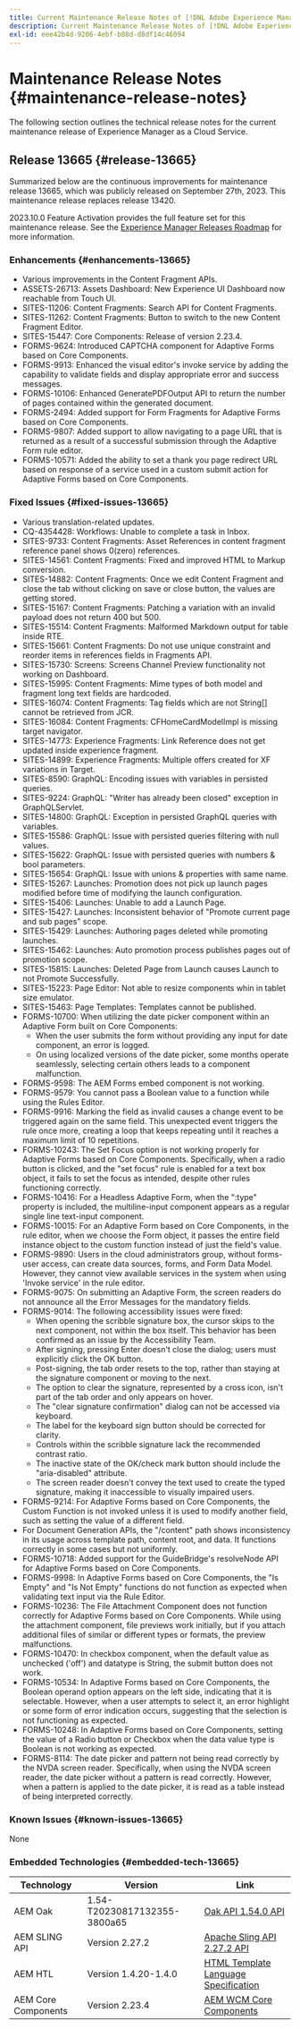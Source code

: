 ```yaml
---
title: Current Maintenance Release Notes of [!DNL Adobe Experience Manager] as a Cloud Service.
description: Current Maintenance Release Notes of [!DNL Adobe Experience Manager] as a Cloud Service.
exl-id: eee42b4d-9206-4ebf-b88d-d8df14c46094
---
```

# Maintenance Release Notes {#maintenance-release-notes}

The following section outlines the technical release notes for the current maintenance release of Experience Manager as a Cloud Service.

## Release 13665 {#release-13665}

Summarized below are the continuous improvements for maintenance release 13665, which was publicly released on September 27th, 2023. This maintenance release replaces release 13420.

2023.10.0 Feature Activation provides the full feature set for this maintenance release. See the [Experience Manager Releases Roadmap](https://experienceleague.adobe.com/docs/experience-manager-release-information/aem-release-updates/update-releases-roadmap.html) for more information.

### Enhancements {#enhancements-13665}

* Various improvements in the Content Fragment APIs.
* ASSETS-26713: Assets Dashboard: New Experience UI Dashboard now reachable from Touch UI.
* SITES-11206: Content Fragments: Search API for Content Fragments.
* SITES-11262: Content Fragments: Button to switch to the new Content Fragment Editor.
* SITES-15447: Core Components: Release of version 2.23.4.
* FORMS-9624: Introduced CAPTCHA component for Adaptive Forms based on Core Components. 
* FORMS-9913: Enhanced the visual editor's invoke service by adding the capability to validate fields and display appropriate error and success messages.
* FORMS-10106: Enhanced GeneratePDFOutput API to return the number of pages contained within the generated document.
* FORMS-2494: Added support for Form Fragments for Adaptive Forms based on Core Components. 
* FORMS-9807: Added support to allow navigating to a page URL that is returned as a result of a successful submission through the Adaptive Form rule editor. 
* FORMS-10571: Added the ability to set a thank you page redirect URL based on response of a service used in a custom submit action for Adaptive Forms based on Core Components. 

### Fixed Issues {#fixed-issues-13665}

* Various translation-related updates.
* CQ-4354428: Workflows: Unable to complete a task in Inbox.
* SITES-9733: Content Fragments: Asset References in content fragment reference panel shows 0(zero) references.
* SITES-14561: Content Fragments: Fixed and improved HTML to Markup conversion.
* SITES-14882: Content Fragments: Once we edit Content Fragment and close the tab without clicking on save or close button, the values are getting stored.
* SITES-15167: Content Fragments: Patching a variation with an invalid payload does not return 400 but 500.
* SITES-15514: Content Fragments: Malformed Markdown output for table inside RTE.
* SITES-15661: Content Fragments: Do not use unique constraint and reorder items in references fields in Fragments API.
* SITES-15730: Screens: Screens Channel Preview functionality not working on Dashboard.
* SITES-15995: Content Fragments: Mime types of both model and fragment long text fields are hardcoded.
* SITES-16074: Content Fragments: Tag fields which are not String[] cannot be retrieved from JCR.
* SITES-16084: Content Fragments: CFHomeCardModelImpl is missing target navigator.
* SITES-14773: Experience Fragments: Link Reference does not get updated inside experience fragment.
* SITES-14899: Experience Fragments: Multiple offers created for XF variations in Target.
* SITES-8590: GraphQL: Encoding issues with variables in persisted queries.
* SITES-9224: GraphQL: "Writer has already been closed" exception in GraphQLServlet.
* SITES-14800: GraphQL: Exception in persisted GraphQL queries with variables.
* SITES-15586: GraphQL: Issue with persisted queries filtering with null values.
* SITES-15622: GraphQL: Issue with persisted queries with numbers & bool parameters.
* SITES-15654: GraphQL: Issue with unions & properties with same name.
* SITES-15267: Launches: Promotion does not pick up launch pages modified before time of modifying the launch configuration.
* SITES-15406: Launches: Unable to add a Launch Page.
* SITES-15427: Launches: Inconsistent behavior of "Promote current page and sub pages" scope.
* SITES-15429: Launches: Authoring pages deleted while promoting launches.
* SITES-15462: Launches: Auto promotion process publishes pages out of promotion scope.
* SITES-15815: Launches: Deleted Page from Launch causes Launch to not Promote Successfully.
* SITES-15223: Page Editor: Not able to resize components whin in tablet size emulator.
* SITES-15463: Page Templates: Templates cannot be published.
* FORMS-10700: When utilizing the date picker component within an Adaptive Form built on Core Components:
    * When the user submits the form without providing any input for date component, an error is logged.
    * On using localized versions of the date picker, some months operate seamlessly, selecting certain others leads to a component malfunction.
* FORMS-9598: The AEM Forms embed component is not working.
* FORMS-9579: You cannot pass a Boolean value to a function while using the Rules Editor.
* FORMS-9916: Marking the field as invalid causes a change event to be triggered again on the same field. This unexpected event triggers the rule once more, creating a loop that keeps repeating until it reaches a maximum limit of 10 repetitions.
* FORMS-10243: The Set Focus option is not working properly for Adaptive Forms based on Core Components. Specifically, when a radio button is clicked, and the "set focus" rule is enabled for a text box object, it fails to set the focus as intended, despite other rules functioning correctly.
* FORMS-10416: For a Headless Adaptive Form, when the ":type" property is included, the multiline-input component appears as a regular single line text-input component.
* FORMS-10015: For an Adaptive Form based on Core Components, in the rule editor, when we choose the Form object, it passes the entire field instance object to the custom function instead of just the field's value.
* FORMS-9890: Users in the cloud administrators group, without forms-user access, can create data sources, forms, and Form Data Model. However, they cannot view available services in the system when using 'Invoke service' in the rule editor.
* FORMS-9075: On submitting an Adaptive Form, the screen readers do not announce all the Error Messages for the mandatory fields.
* FORMS-9014: The following accessibility issues were fixed:
    * When opening the scribble signature box, the cursor skips to the next component, not within the box itself. This behavior has been confirmed as an issue by the Accessibility Team.
    * After signing, pressing Enter doesn't close the dialog; users must explicitly click the OK button. 
    * Post-signing, the tab order resets to the top, rather than staying at the signature component or moving to the next.
    * The option to clear the signature, represented by a cross icon, isn't part of the tab order and only appears on hover. 
    * The "clear signature confirmation" dialog can not be accessed via keyboard.
    * The label for the keyboard sign button should be corrected for clarity.
    * Controls within the scribble signature lack the recommended contrast ratio.
    * The inactive state of the OK/check mark button should include the "aria-disabled" attribute.
    * The screen reader doesn't convey the text used to create the typed signature, making it inaccessible to visually impaired users.
* FORMS-9214: For Adaptive Forms based on Core Components, the Custom Function is not invoked unless it is used to modify another field, such as setting the value of a different field.
* For Document Generation APIs, the "/content" path shows inconsistency in its usage across template path, content root, and data. It functions correctly in some cases but not uniformly.
* FORMS-10718: Added support for the GuideBridge's resolveNode API for Adaptive Forms based on Core Components. 
* FORMS-9998: In Adaptive Forms based on Core Components, the "Is Empty" and "Is Not Empty" functions do not function as expected when validating text input via the Rule Editor.
* FORMS-10236: The File Attachment Component does not function correctly for Adaptive Forms based on Core Components. While using the attachment component, file previews work initially, but if you attach additional files of similar or different types or formats, the preview malfunctions.
* FORMS-10470: In checkbox component, when the default value as unchecked ('off') and datatype is String, the submit button does not work. 
* FORMS-10534: In Adaptive Forms based on Core Components, the Boolean operand option appears on the left side, indicating that it is selectable. However, when a user attempts to select it, an error highlight or some form of error indication occurs, suggesting that the selection is not functioning as expected. 
* FORMS-10248: In Adaptive Forms based on Core Components, setting the value of a Radio button or Checkbox when the data value type is Boolean is not working as expected.
* FORMS-8114: The date picker and pattern not being read correctly by the NVDA screen reader. Specifically, when using the NVDA screen reader, the date picker without a pattern is read correctly. However, when a pattern is applied to the date picker, it is read as a table instead of being interpreted correctly.







### Known Issues {#known-issues-13665}

None

### Embedded Technologies {#embedded-tech-13665}

|Technology|Version|Link|
|---|---|---|
|AEM Oak |1.54-T20230817132355-3800a65|[Oak API 1.54.0 API](https://www.javadoc.io/doc/org.apache.jackrabbit/oak-api/1.54.0/index.html)| 
|AEM SLING API |Version 2.27.2 |[Apache Sling API 2.27.2 API](https://www.javadoc.io/doc/org.apache.sling/org.apache.sling.api/latest/index.html)|
|AEM HTL|Version 1.4.20-1.4.0 |[HTML Template Language Specification](https://github.com/adobe/htl-spec)|
|AEM Core Components|Version 2.23.4|[AEM WCM Core Components](https://github.com/adobe/aem-core-wcm-components)|

